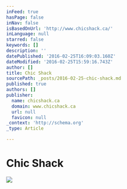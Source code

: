 ```yaml
---
inFeed: true
hasPage: false
inNav: false
isBasedOnUrl: 'http://www.chicshack.ca/'
inLanguage: null
starred: false
keywords: []
description: ''
datePublished: '2016-02-25T16:09:03.160Z'
dateModified: '2016-02-25T15:59:16.743Z'
author: []
title: Chic Shack
sourcePath: _posts/2016-02-25-chic-shack.md
published: true
authors: []
publisher:
  name: chicshack.ca
  domain: www.chicshack.ca
  url: null
  favicon: null
_context: 'http://schema.org'
_type: Article

---
```

# Chic Shack
![](http://www.chicshack.ca/images/index_04.png)